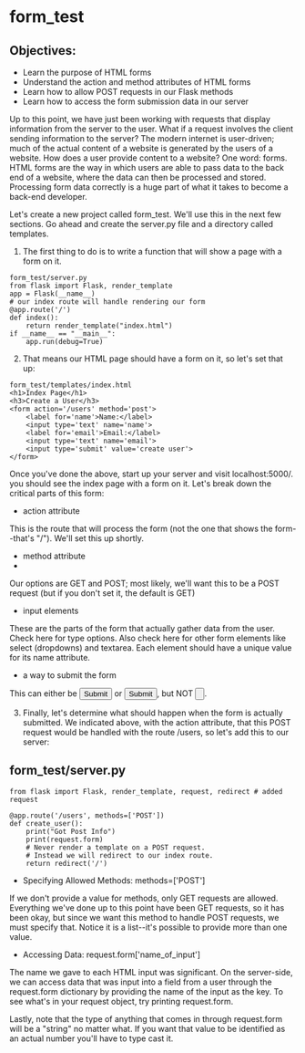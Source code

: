 # form_test

## Objectives:

- Learn the purpose of HTML forms
- Understand the action and method attributes of HTML forms
- Learn how to allow POST requests in our Flask methods
- Learn how to access the form submission data in our server

Up to this point, we have just been working with requests that display information from the server to the user. What if a request involves the client sending information to the server? The modern internet is user-driven; much of the actual content of a website is generated by the users of a website. How does a user provide content to a website? One word: forms. HTML forms are the way in which users are able to pass data to the back end of a website, where the data can then be processed and stored. Processing form data correctly is a huge part of what it takes to become a back-end developer.

Let's create a new project called form_test. We'll use this in the next few sections. Go ahead and create the server.py file and a directory called templates.

1. The first thing to do is to write a function that will show a page with a form on it.

```
form_test/server.py
from flask import Flask, render_template
app = Flask(__name__)
# our index route will handle rendering our form
@app.route('/')
def index():
    return render_template("index.html")
if __name__ == "__main__":
    app.run(debug=True)
```

2. That means our HTML page should have a form on it, so let's set that up:

```
form_test/templates/index.html
<h1>Index Page</h1>
<h3>Create a User</h3>
<form action='/users' method='post'>
    <label for='name'>Name:</label>
    <input type='text' name='name'>
    <label for='email'>Email:</label>
    <input type='text' name='email'>
    <input type='submit' value='create user'>
</form>
```

Once you've done the above, start up your server and visit localhost:5000/. you should see the index page with a form on it. Let's break down the critical parts of this form:

- action attribute

This is the route that will process the form (not the one that shows the form--that's "/"). We'll set this up shortly.

- method attribute
- 
Our options are GET and POST; most likely, we'll want this to be a POST request (but if you don't set it, the default is GET)

- input elements

These are the parts of the form that actually gather data from the user. Check here for type options. Also check here for other form elements like select (dropdowns) and textarea. Each element should have a unique value for its name attribute.

- a way to submit the form

This can either be <input type='submit'> or <button>Submit</button>, but NOT <input type='button'>.

3. Finally, let's determine what should happen when the form is actually submitted. We indicated above, with the action attribute, that this POST request would be handled with the route /users, so let's add this to our server:

## form_test/server.py

```
from flask import Flask, render_template, request, redirect # added request
            
@app.route('/users', methods=['POST'])
def create_user():
    print("Got Post Info")
    print(request.form)
    # Never render a template on a POST request.
    # Instead we will redirect to our index route.
    return redirect('/')
```

- Specifying Allowed Methods: methods=['POST']

If we don't provide a value for methods, only GET requests are allowed. Everything we've done up to this point have been GET requests, so it has been okay, but since we want this method to handle POST requests, we must specify that. Notice it is a list--it's possible to provide more than one value.

- Accessing Data: request.form['name_of_input']

The name we gave to each HTML input was significant. On the server-side, we can access data that was input into a field from a user through the request.form dictionary by providing the name of the input as the key. To see what's in your request object, try printing request.form.

Lastly, note that the type of anything that comes in through request.form will be a "string" no matter what. If you want that value to be identified as an actual number you'll have to type cast it.
